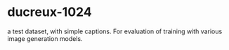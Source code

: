 # ducreux-1024
a test dataset, with simple captions. For evaluation of training with various image generation models.
